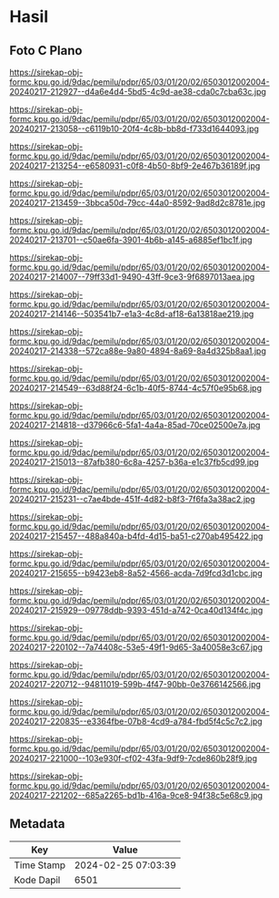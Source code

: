# Hasil

## Foto C Plano

https://sirekap-obj-formc.kpu.go.id/9dac/pemilu/pdpr/65/03/01/20/02/6503012002004-20240217-212927--d4a6e4d4-5bd5-4c9d-ae38-cda0c7cba63c.jpg

https://sirekap-obj-formc.kpu.go.id/9dac/pemilu/pdpr/65/03/01/20/02/6503012002004-20240217-213058--c6119b10-20f4-4c8b-bb8d-f733d1644093.jpg

https://sirekap-obj-formc.kpu.go.id/9dac/pemilu/pdpr/65/03/01/20/02/6503012002004-20240217-213254--e6580931-c0f8-4b50-8bf9-2e467b36189f.jpg

https://sirekap-obj-formc.kpu.go.id/9dac/pemilu/pdpr/65/03/01/20/02/6503012002004-20240217-213459--3bbca50d-79cc-44a0-8592-9ad8d2c8781e.jpg

https://sirekap-obj-formc.kpu.go.id/9dac/pemilu/pdpr/65/03/01/20/02/6503012002004-20240217-213701--c50ae6fa-3901-4b6b-a145-a6885ef1bc1f.jpg

https://sirekap-obj-formc.kpu.go.id/9dac/pemilu/pdpr/65/03/01/20/02/6503012002004-20240217-214007--79ff33d1-9490-43ff-9ce3-9f6897013aea.jpg

https://sirekap-obj-formc.kpu.go.id/9dac/pemilu/pdpr/65/03/01/20/02/6503012002004-20240217-214146--503541b7-e1a3-4c8d-af18-6a13818ae219.jpg

https://sirekap-obj-formc.kpu.go.id/9dac/pemilu/pdpr/65/03/01/20/02/6503012002004-20240217-214338--572ca88e-9a80-4894-8a69-8a4d325b8aa1.jpg

https://sirekap-obj-formc.kpu.go.id/9dac/pemilu/pdpr/65/03/01/20/02/6503012002004-20240217-214549--63d88f24-6c1b-40f5-8744-4c57f0e95b68.jpg

https://sirekap-obj-formc.kpu.go.id/9dac/pemilu/pdpr/65/03/01/20/02/6503012002004-20240217-214818--d37966c6-5fa1-4a4a-85ad-70ce02500e7a.jpg

https://sirekap-obj-formc.kpu.go.id/9dac/pemilu/pdpr/65/03/01/20/02/6503012002004-20240217-215013--87afb380-6c8a-4257-b36a-e1c37fb5cd99.jpg

https://sirekap-obj-formc.kpu.go.id/9dac/pemilu/pdpr/65/03/01/20/02/6503012002004-20240217-215231--c7ae4bde-451f-4d82-b8f3-7f6fa3a38ac2.jpg

https://sirekap-obj-formc.kpu.go.id/9dac/pemilu/pdpr/65/03/01/20/02/6503012002004-20240217-215457--488a840a-b4fd-4d15-ba51-c270ab495422.jpg

https://sirekap-obj-formc.kpu.go.id/9dac/pemilu/pdpr/65/03/01/20/02/6503012002004-20240217-215655--b9423eb8-8a52-4566-acda-7d9fcd3d1cbc.jpg

https://sirekap-obj-formc.kpu.go.id/9dac/pemilu/pdpr/65/03/01/20/02/6503012002004-20240217-215929--09778ddb-9393-451d-a742-0ca40d134f4c.jpg

https://sirekap-obj-formc.kpu.go.id/9dac/pemilu/pdpr/65/03/01/20/02/6503012002004-20240217-220102--7a74408c-53e5-49f1-9d65-3a40058e3c67.jpg

https://sirekap-obj-formc.kpu.go.id/9dac/pemilu/pdpr/65/03/01/20/02/6503012002004-20240217-220712--94811019-599b-4f47-90bb-0e3766142566.jpg

https://sirekap-obj-formc.kpu.go.id/9dac/pemilu/pdpr/65/03/01/20/02/6503012002004-20240217-220835--e3364fbe-07b8-4cd9-a784-fbd5f4c5c7c2.jpg

https://sirekap-obj-formc.kpu.go.id/9dac/pemilu/pdpr/65/03/01/20/02/6503012002004-20240217-221000--103e930f-cf02-43fa-9df9-7cde860b28f9.jpg

https://sirekap-obj-formc.kpu.go.id/9dac/pemilu/pdpr/65/03/01/20/02/6503012002004-20240217-221202--685a2265-bd1b-416a-9ce8-94f38c5e68c9.jpg


## Metadata

| Key        | Value               |
| ---------- | ------------------- |
| Time Stamp | 2024-02-25 07:03:39 |
| Kode Dapil | 6501                |



